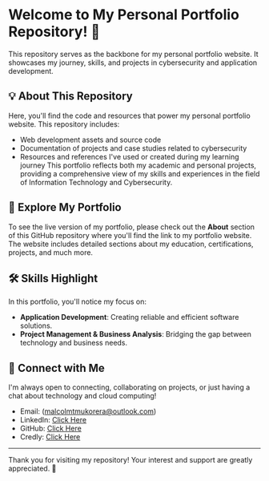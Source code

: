 # Welcome to My Personal Portfolio Repository! :wave:
This repository serves as the backbone for my personal portfolio website. It showcases my journey, skills, and projects in cybersecurity and application development.
## :bulb: About This Repository
Here, you'll find the code and resources that power my personal portfolio website. This repository includes:
- Web development assets and source code
- Documentation of projects and case studies related to cybersecurity
- Resources and references I've used or created during my learning journey
This portfolio reflects both my academic and personal projects, providing a comprehensive view of my skills and experiences in the field of Information Technology and Cybersecurity.
## :rocket: Explore My Portfolio
To see the live version of my portfolio, please check out the **About** section of this GitHub repository where you'll find the link to my portfolio website. The website includes detailed sections about my education, certifications, projects, and much more.
## :hammer_and_wrench: Skills Highlight

In this portfolio, you'll notice my focus on:

- **Application Development**: Creating reliable and efficient software solutions.
- **Project Management & Business Analysis**: Bridging the gap between technology and business needs.
## :link: Connect with Me
I'm always open to connecting, collaborating on projects, or just having a chat about technology and cloud computing!
- Email: (malcolmtmukorera@outlook.com)
- LinkedIn: [Click Here](https://www.linkedin.com/in/malusimthiyane)
- GitHub: [Click Here](https://github.com/MalcolmMukorera )
- Credly: [Click Here](https://www.credly.com/users/malcolm-mukorera)
---
Thank you for visiting my repository! Your interest and support are greatly appreciated. :star2:
